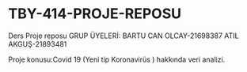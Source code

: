 # TBY-414-PROJE-REPOSU
Ders Proje reposu
GRUP ÜYELERİ:
BARTU CAN OLCAY-21698387
ATIL AKGUŞ-21893481

Proje konusu:Covid 19 (Yeni tip Koronavirüs ) hakkında veri analizi.
